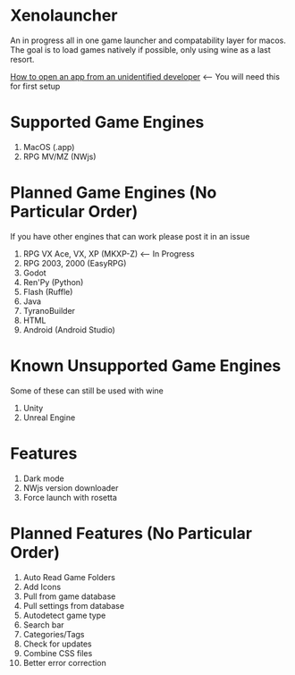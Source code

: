 # Xenolauncher
An in progress all in one game launcher and compatability layer for macos. The goal is to load games natively if possible, only using wine as a last resort.

[How to open an app from an unidentified developer](https://support.apple.com/guide/mac-help/open-a-mac-app-from-an-unknown-developer-mh40616/mac) <-- You will need this for first setup

# Supported Game Engines
1. MacOS (.app)
2. RPG MV/MZ (NWjs)

# Planned Game Engines (No Particular Order)
If you have other engines that can work please post it in an issue<br>
1. RPG VX Ace, VX, XP (MKXP-Z) <-- In Progress
2. RPG 2003, 2000 (EasyRPG)
3. Godot
4. Ren'Py (Python)
5. Flash (Ruffle)
6. Java
7. TyranoBuilder
8. HTML
9. Android (Android Studio)

# Known Unsupported Game Engines
Some of these can still be used with wine<br>
1. Unity
2. Unreal Engine

# Features
1. Dark mode
2. NWjs version downloader
3. Force launch with rosetta

# Planned Features (No Particular Order)
1. Auto Read Game Folders
2. Add Icons
3. Pull from game database
4. Pull settings from database
5. Autodetect game type
6. Search bar
7. Categories/Tags
8. Check for updates
9. Combine CSS files
10. Better error correction